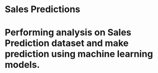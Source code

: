 # Sales Predictions

# Performing analysis on Sales Prediction dataset and make prediction using machine learning models.
